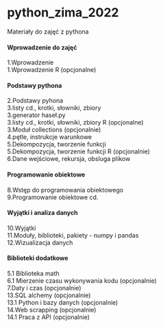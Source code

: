 # python_zima_2022
Materiały do zajęć z pythona

#### Wprowadzenie do zajęć
1.Wprowadzenie\
1.Wprowadzenie R (opcjonalne)

#### Podstawy pythona
2.Podstawy pyhona\
3.listy cd., krotki, słowniki, zbiory\
3.generator haseł.py\
3.listy cd., krotki, słowniki, zbiory R (opcjonalne)\
3.Moduł collections (opcjonalnie)\
4.pętle, instrukcje warunkowe\
5.Dekompozycja, tworzenie funkcji\
5.Dekompozycja, tworzenie funkcji R (opcjonalnie)\
6.Dane wejściowe, rekursja, obsluga plikow

#### Programowanie obiektowe
8.Wstęp do programowania obiektowego\
9.Programowanie obiektowe cd.

#### Wyjątki i analiza danych
10.Wyjątki\
11.Moduły, biblioteki, pakiety - numpy i pandas\
12.Wizualizacja danych

#### Biblioteki dodatkowe
5.1 Biblioteka math\
6.1 Mierzenie czasu wykonywania kodu (opcjonalnie)\
7.Daty i czas (opcjonalnie)\
13.SQL alchemy (opcjonalnie)\
13.1 Python i bazy danych (opcjonalnie)\
14.Web scrapping (opcjonalnie)\
14.1 Praca z API (opcjonalnie)
